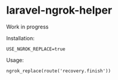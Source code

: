 # laravel-ngrok-helper

Work in progress

Installation:

```
USE_NGROK_REPLACE=true
```

Usage:

```
ngrok_replace(route('recovery.finish'))
```
